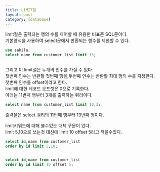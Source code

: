 ```yaml
---
title: LIMIT절
layout: post
category: [database]
---
```


limit절은 출력되는 행의 수를 제어할 때 유용한 비표준 SQL문이다.  
기본양식을 사용하여 select문에서 반환되는 행수를 제한할 수 있다.  

```sql
use sakila;
select name from customer_list limit 13;
```
<img src="{{ 'assets/images/2023-02-10-1.png' | relative_url }}" alt=""  style="max-width:100%; height:auto;"/>

그리고 이 limit절은 두개의 인수를 가질 수 있다.  
첫번째 인수는 반환할 첫번째 행을,두번째 인수는 반환할 최대 행의 수를 지정한다.  
첫번째 인수를 offset이라고 한다.  
limit에 대한 레코드 오프셋은 0으로 기록한다.  
아래는 11번째 행부터 3개를 출력하는 쿼리이다.  

```sql
select name from customer_list limit 10,3;
```
출력물은 select 쿼리의 11번째 행부터 13번째 행이다. 
<img src="{{ 'assets/images/2023-02-10-2.png' | relative_url }}" alt=""  style="max-width:100%; height:auto;"/>



  limit키워드에 대해 볼수있는 대체 구문이 있다.  
  limit 5,10으로 쓰는것 대신에 limit 10 offset 5라고 적을수있다.  

```sql
select id,name from customer_list
order by id limit 5,10;
```
<img src="{{ 'assets/images/2023-02-10-3.png' | relative_url }}" alt=""  style="max-width:100%; height:auto;"/>

```sql
select id,name from customer_list
order by id limit 10 offset 5;
```

<img src="{{ 'assets/images/2023-02-10-3.png' | relative_url }}" alt=""  style="max-width:100%; height:auto;"/>